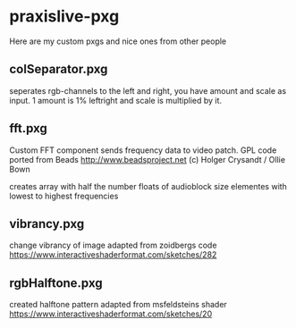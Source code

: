# praxislive-pxg
Here are my custom pxgs and nice ones from other people

## colSeparator.pxg
seperates rgb-channels to the left and right, you have amount and scale as input. 1 amount is 1% leftright and scale is multiplied by it.

## fft.pxg
Custom FFT component sends
frequency data to video patch.
GPL code ported from Beads
http://www.beadsproject.net
(c) Holger Crysandt / Ollie Bown

creates array with half the number floats of audioblock size elementes with lowest to highest frequencies

## vibrancy.pxg
change vibrancy of image
adapted from zoidbergs code https://www.interactiveshaderformat.com/sketches/282

## rgbHalftone.pxg
created halftone pattern
adapted from msfeldsteins shader https://www.interactiveshaderformat.com/sketches/20
